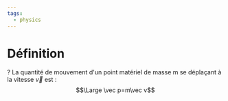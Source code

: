 ```yaml
---
tags:
  - physics
---
```



# Définition
?
La quantité de mouvement d'un point matériel de masse m se déplaçant à la vitesse $\vec{v}$ est :$$\Large \vec p=m\vec v$$ 
 